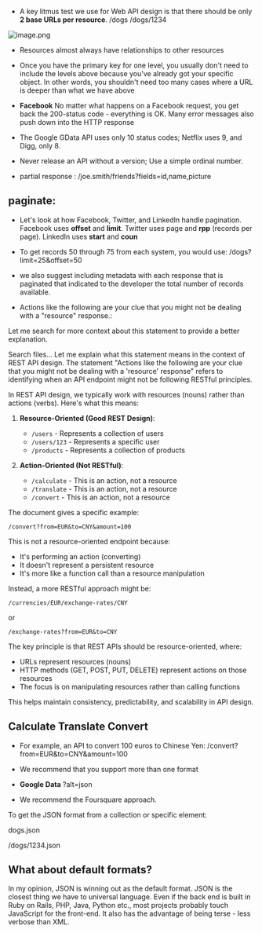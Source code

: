 - A key litmus test we use for Web API design is that there should be only **2 base URLs per resource**. /dogs /dogs/1234

![image.png](https://i.imgur.com/hJWrUBd.png)

- Resources almost always have relationships to other resources

- Once you have the primary key for one level, you usually don't need to include the levels above because you've already got your specific object. In other words, you shouldn't need too many cases where a URL is deeper than what we have above

- **Facebook** No matter what happens on a Facebook request, you get back the 200-status code - everything is OK. Many error messages also push down into the HTTP response

- The Google GData API uses only 10 status codes; Netflix uses 9, and Digg, only 8.

- Never release an API without a version; Use a simple ordinal number.

- partial response : /joe.smith/friends?fields=id,name,picture

## paginate:

- Let's look at how Facebook, Twitter, and LinkedIn handle pagination. Facebook uses **offset** and **limit**. Twitter uses page and **rpp** (records per page). LinkedIn uses **start** and **coun**

- To get records 50 through 75 from each system, you would use: /dogs?limit=25&offset=50

- we also suggest including metadata with each response that is paginated that indicated to the developer the total number of records available.

- Actions like the following are your clue that you might not be dealing with a "resource" response.:

Let me search for more context about this statement to provide a better explanation.


Search files...
Let me explain what this statement means in the context of REST API design. The statement "Actions like the following are your clue that you might not be dealing with a 'resource' response" refers to identifying when an API endpoint might not be following RESTful principles.

In REST API design, we typically work with resources (nouns) rather than actions (verbs). Here's what this means:

1. **Resource-Oriented (Good REST Design)**:
   - `/users` - Represents a collection of users
   - `/users/123` - Represents a specific user
   - `/products` - Represents a collection of products

2. **Action-Oriented (Not RESTful)**:
   - `/calculate` - This is an action, not a resource
   - `/translate` - This is an action, not a resource
   - `/convert` - This is an action, not a resource

The document gives a specific example:
```
/convert?from=EUR&to=CNY&amount=100
```
This is not a resource-oriented endpoint because:
- It's performing an action (converting)
- It doesn't represent a persistent resource
- It's more like a function call than a resource manipulation

Instead, a more RESTful approach might be:
```
/currencies/EUR/exchange-rates/CNY
```
or
```
/exchange-rates?from=EUR&to=CNY
```

The key principle is that REST APIs should be resource-oriented, where:
- URLs represent resources (nouns)
- HTTP methods (GET, POST, PUT, DELETE) represent actions on those resources
- The focus is on manipulating resources rather than calling functions

This helps maintain consistency, predictability, and scalability in API design.

## Calculate Translate Convert

- For example, an API to convert 100 euros to Chinese Yen: /convert?from=EUR&to=CNY&amount=100

- We recommend that you support more than one format

 - **Google Data** ?alt=json

- We recommend the Foursquare approach.

To get the JSON format from a collection or specific element:

dogs.json

/dogs/1234.json

## What about default formats?

In my opinion, JSON is winning out as the default format. JSON is the closest thing we have to universal language. Even if the back end is built in Ruby on Rails, PHP, Java, Python etc., most projects probably touch JavaScript for the front-end. It also has the advantage of being terse - less verbose than XML.



























